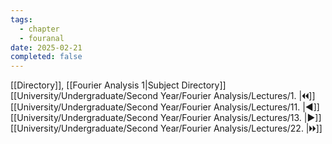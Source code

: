 ```yaml
---
tags:
  - chapter
  - fouranal
date: 2025-02-21
completed: false
---
```

[[Directory]], [[Fourier Analysis 1|Subject Directory]]
[[University/Undergraduate/Second Year/Fourier Analysis/Lectures/1. |🞀🞀]] [[University/Undergraduate/Second Year/Fourier Analysis/Lectures/11. |◀]] [[University/Undergraduate/Second Year/Fourier Analysis/Lectures/13. |▶]] [[University/Undergraduate/Second Year/Fourier Analysis/Lectures/22. |🞂🞂]]
# 
## 
### 